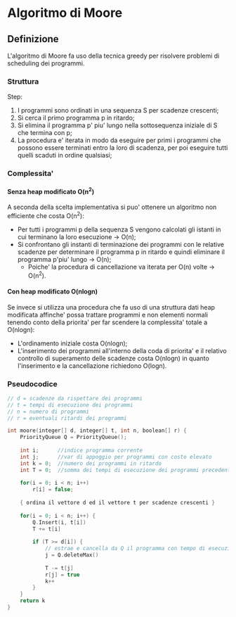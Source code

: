 # Algoritmo di Moore

## Definizione
L'algoritmo di Moore fa uso della tecnica greedy per risolvere problemi di scheduling dei programmi.

### Struttura
Step:
1. I programmi sono ordinati in una sequenza S per scadenze crescenti;
2. Si cerca il primo programma p in ritardo;
3. Si elimina il programma p' piu' lungo nella sottosequenza iniziale di S che termina con p;
4. La procedura e' iterata in modo da eseguire per primi i programmi che possono essere terminati entro la loro di scadenza, per poi eseguire tutti quelli scaduti in ordine qualsiasi;

### Complessita'

#### Senza heap modificato O(n<sup>2</sup>)
A seconda della scelta implementativa si puo' ottenere un algoritmo non efficiente che costa O(n<sup>2</sup>): 
* Per tutti i programmi p della sequenza S vengono calcolati gli istanti in cui terminano la loro esecuzione -> O(n);
* Si confrontano gli instanti di terminazione dei programmi con le relative scadenze per determinare il programma p in ritardo e quindi eliminare il programma p'piu' lungo -> O(n);
   * Poiche' la procedura di cancellazione va iterata per O(n) volte -> O(n<sup>2</sup>).

#### Con heap modificato O(nlogn)
Se invece si utilizza una procedura che fa uso di una struttura dati heap modificata affinche' possa trattare programmi e non elementi normali tenendo conto della priorita' per far scendere la complessita' totale a O(nlogn):
* L'ordinamento iniziale costa O(nlogn);
* L'inserimento dei programmi all'interno della coda di priorita' e il relativo controllo di superamento delle scadenze costa O(nlogn) in quanto l'inserimento e la cancellazione richiedono O(logn).


### Pseudocodice
```C
// d = scadenze da rispettare dei programmi
// t = tempi di esecuzione dei programmi
// n = numero di programmi
// r = eventuali ritardi dei programmi

int moore(integer[] d, integer[] t, int n, boolean[] r) {
    PriorityQueue Q = PriorityQueue();
	
    int i;      //indice programma corrente
    int j;      //var di appoggio per programmi con costo elevato
    int k = 0;  //numero dei programmi in ritardo
    int T = 0;  //somma dei tempi di esecuzione dei programmi precedenti
    
    for(i = 0; i < n; i++)
        r[i] = false;
        
	{ ordina il vettore d ed il vettore t per scadenze crescenti }
    
    for(i = 0; i < n; i++) {
		Q.Insert(i, t[i])
        T += t[i]
        
        if (T >= d[i]) {
			// estrae e cancella da Q il programma con tempo di esecuzione maggiore
            j = Q.deleteMax()
            
            T -= t[j]
            r[j] = true
            k++
        }
    } 
    return k
}
```